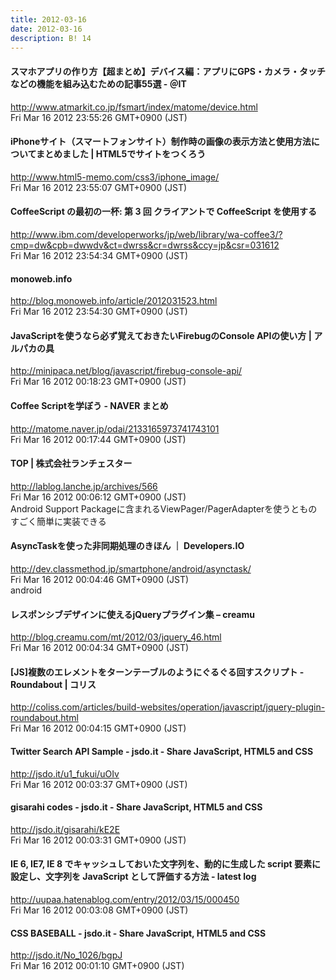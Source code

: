 ```yaml
---
title: 2012-03-16
date: 2012-03-16
description: B! 14
---
```


#### スマホアプリの作り方【超まとめ】デバイス編：アプリにGPS・カメラ・タッチなどの機能を組み込むための記事55選 - ＠IT
http://www.atmarkit.co.jp/fsmart/index/matome/device.html<br>
Fri Mar 16 2012 23:55:26 GMT+0900 (JST)<br>


#### iPhoneサイト（スマートフォンサイト）制作時の画像の表示方法と使用方法についてまとめました | HTML5でサイトをつくろう
http://www.html5-memo.com/css3/iphone_image/<br>
Fri Mar 16 2012 23:55:07 GMT+0900 (JST)<br>


#### CoffeeScript の最初の一杯: 第 3 回 クライアントで CoffeeScript を使用する
http://www.ibm.com/developerworks/jp/web/library/wa-coffee3/?cmp=dw&cpb=dwwdv&ct=dwrss&cr=dwrss&ccy=jp&csr=031612<br>
Fri Mar 16 2012 23:54:34 GMT+0900 (JST)<br>


#### monoweb.info
http://blog.monoweb.info/article/2012031523.html<br>
Fri Mar 16 2012 23:54:30 GMT+0900 (JST)<br>


#### JavaScriptを使うなら必ず覚えておきたいFirebugのConsole APIの使い方 | アルパカの具
http://minipaca.net/blog/javascript/firebug-console-api/<br>
Fri Mar 16 2012 00:18:23 GMT+0900 (JST)<br>


#### Coffee Scriptを学ぼう - NAVER まとめ
http://matome.naver.jp/odai/2133165973741743101<br>
Fri Mar 16 2012 00:17:44 GMT+0900 (JST)<br>


#### TOP | 株式会社ランチェスター
http://lablog.lanche.jp/archives/566<br>
Fri Mar 16 2012 00:06:12 GMT+0900 (JST)<br>
Android Support Packageに含まれるViewPager/PagerAdapterを使うとものすごく簡単に実装できる


#### AsyncTaskを使った非同期処理のきほん ｜ Developers.IO
http://dev.classmethod.jp/smartphone/android/asynctask/<br>
Fri Mar 16 2012 00:04:46 GMT+0900 (JST)<br>
android


#### レスポンシブデザインに使えるjQueryプラグイン集 – creamu
http://blog.creamu.com/mt/2012/03/jquery_46.html<br>
Fri Mar 16 2012 00:04:34 GMT+0900 (JST)<br>


####   [JS]複数のエレメントをターンテーブルのようにぐるぐる回すスクリプト -Roundabout | コリス
http://coliss.com/articles/build-websites/operation/javascript/jquery-plugin-roundabout.html<br>
Fri Mar 16 2012 00:04:15 GMT+0900 (JST)<br>


#### Twitter Search API Sample - jsdo.it - Share JavaScript, HTML5 and CSS
http://jsdo.it/u1_fukui/uOIv<br>
Fri Mar 16 2012 00:03:37 GMT+0900 (JST)<br>


#### gisarahi codes - jsdo.it - Share JavaScript, HTML5 and CSS
http://jsdo.it/gisarahi/kE2E<br>
Fri Mar 16 2012 00:03:31 GMT+0900 (JST)<br>


#### IE 6, IE7, IE 8 でキャッシュしておいた文字列を、動的に生成した script 要素に設定し、文字列を JavaScript として評価する方法 - latest log
http://uupaa.hatenablog.com/entry/2012/03/15/000450<br>
Fri Mar 16 2012 00:03:08 GMT+0900 (JST)<br>


#### CSS BASEBALL - jsdo.it - Share JavaScript, HTML5 and CSS
http://jsdo.it/No_1026/bgpJ<br>
Fri Mar 16 2012 00:01:10 GMT+0900 (JST)<br>


